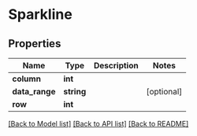 # Sparkline

## Properties
Name | Type | Description | Notes
------------ | ------------- | ------------- | -------------
**column** | **int** |  | 
**data_range** | **string** |  | [optional] 
**row** | **int** |  | 

[[Back to Model list]](../README.md#documentation-for-models) [[Back to API list]](../README.md#documentation-for-api-endpoints) [[Back to README]](../README.md)


